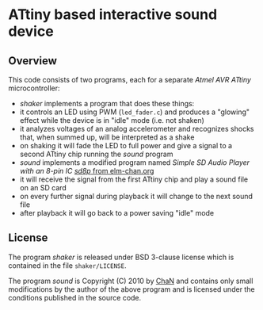 # ATtiny based interactive sound device

## Overview

This code consists of two programs, each for a separate _Atmel AVR ATtiny_ microcontroller:

* _shaker_ implements a program that does these things:
 * it controls an LED using PWM (`led_fader.c`) and produces a "glowing" effect while the device is in "idle" mode (i.e. not shaken)
 * it analyzes voltages of an analog accelerometer and recognizes shocks that, when summed up, will be interpreted as a shake
 * on shaking it will fade the LED to full power and give a signal to a second ATtiny chip running the _sound_ program
* _sound_ implements a modified program named _Simple SD Audio Player with an 8-pin IC_ [_sd8p_ from elm-chan.org](http://elm-chan.org/works/sd8p/report.html)
 * it will receive the signal from the first ATtiny chip and play a sound file on an SD card
 * on every further signal during playback it will change to the next sound file
 * after playback it will go back to a power saving "idle" mode

## License

The program _shaker_ is released under BSD 3-clause license which is contained in the file `shaker/LICENSE`.

The program _sound_ is Copyright (C) 2010 by [ChaN](http://elm-chan.org/) and contains only small modifications by the author of the above program and is licensed under the conditions published in the source code.